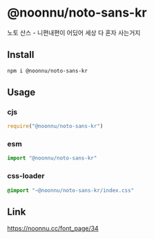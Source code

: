 # @noonnu/noto-sans-kr
노토 산스 - 니편내편이 어딨어 세상 다 혼자 사는거지

## Install
```sh
npm i @noonnu/noto-sans-kr
```
## Usage
### cjs
```js
require("@noonnu/noto-sans-kr")
```
### esm
```js
import "@noonnu/noto-sans-kr"
```
### css-loader
```css
@import "~@noonnu/noto-sans-kr/index.css"
```

## Link
https://noonnu.cc/font_page/34